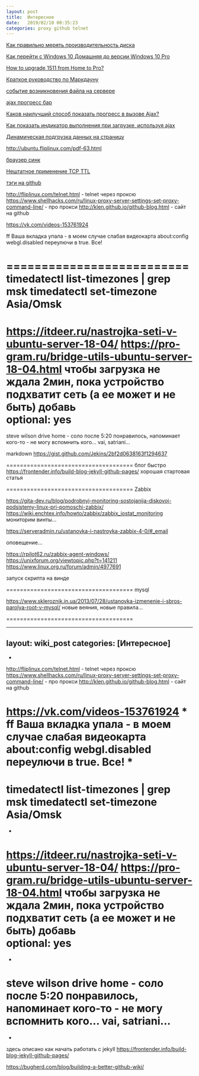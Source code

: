 ```yaml
---
layout: post
title:  Интересное
date:   2019/02/10 00:35:23
categories: proxy github telnet
---
```



[Как правильно мерять производительность диска](https://habr.com/ru/post/154235/)

[Как перейти с Windows 10 Домашняя до версии Windows 10 Pro](https://windows10i.ru/ustanovki-i-zagruzki/windows-10-do-windows-10-pro.html)

[How to upgrade 1511 from Home to Pro?](https://answers.microsoft.com/en-us/windows/forum/windows_10-windows_install/how-to-upgrade-1511-from-home-to-pro/1e552d5c-6657-4da8-91e7-fc352019a50d)

[Краткое руководство по Маркдауну](https://paulradzkov.com/2014/markdown_cheatsheet/)

[событие возникновения файла на сервере](https://books.google.ru/books?id=yCMCJmQi75UC&pg=PA190&lpg=PA190&dq=%D1%81%D0%BE%D0%B1%D1%8B%D1%82%D0%B8%D0%B5+%D0%B2%D0%BE%D0%B7%D0%BD%D0%B8%D0%BA%D0%BD%D0%BE%D0%B2%D0%B5%D0%BD%D0%B8%D1%8F+%D1%84%D0%B0%D0%B9%D0%BB%D0%B0+%D0%BD%D0%B0+%D1%81%D0%B5%D1%80%D0%B2%D0%B5%D1%80%D0%B5&source=bl&ots=RDCoZHUkwT&sig=ACfU3U1KVaq1aHYgqrvXiOKa7lti6fjWog&hl=ru&sa=X&ved=2ahUKEwim3-iz_JrgAhWkwosKHarXC6AQ6AEwA3oECAcQAQ#v=onepage&q=%D1%81%D0%BE%D0%B1%D1%8B%D1%82%D0%B8%D0%B5%20%D0%B2%D0%BE%D0%B7%D0%BD%D0%B8%D0%BA%D0%BD%D0%BE%D0%B2%D0%B5%D0%BD%D0%B8%D1%8F%20%D1%84%D0%B0%D0%B9%D0%BB%D0%B0%20%D0%BD%D0%B0%20%D1%81%D0%B5%D1%80%D0%B2%D0%B5%D1%80%D0%B5&f=false)

[ajax прогресс бар](https://www.google.com/search?client=ubuntu&channel=fs&q=ajax+%D0%BF%D1%80%D0%BE%D0%B3%D1%80%D0%B5%D1%81%D1%81+%D0%B1%D0%B0%D1%80&ie=utf-8&oe=utf-8)

[Каков наилучший способ показать прогресс в вызове Ajax?](http://qaru.site/questions/78166/what-is-the-best-way-of-showing-progress-on-an-ajax-call)

[Как показать индикатор выполнения при загрузке, используя ajax](http://qaru.site/questions/156205/how-to-show-progress-bar-while-loading-using-ajax)

[Динамическая подгрузка данных на страницу](http://ajaxs.ru/lesson/ajax/127-dinamicheskaja_podgruzka_dannyh_na_stranicu.html)





http://ubuntu.fliplinux.com/pdf-63.html

[браузер синк](https://ydmitry.ru/blog/ray-dlya-verstalshchika-sinkhronizatsiya-okon-brauzerov/)


[Нештатное применение TCP TTL](https://www.alexeykopytko.com/2010/iptables-ttl-match/)

[тэги на github](https://www.alexeykopytko.com/2017/jekyll-tags/)



http://fliplinux.com/telnet.html - telnet через проксю
https://www.shellhacks.com/ru/linux-proxy-server-settings-set-proxy-command-line/ - про прокси
http://klen.github.io/github-blog.html - сайт на github

https://vk.com/videos-153761924

ff Ваша вкладка упала - в моем случае слабая видеокарта
about:config
webgl.disabled переулючи в true.
Все! 

==========================
timedatectl list-timezones | grep msk
timedatectl set-timezone  Asia/Omsk
==========================
https://itdeer.ru/nastrojka-seti-v-ubuntu-server-18-04/
https://pro-gram.ru/bridge-utils-ubuntu-server-18-04.html
чтобы загрузка не ждала 2мин, пока устройство подхватит сеть (а ее может и не быть)
добавь  
optional: yes
=====================================
steve wilson drive home - соло после 5:20 понравилось, напоминает кого-то - не могу вспомнить кого...
vai, satriani...

markdown
https://gist.github.com/Jekins/2bf2d0638163f1294637

=====================================
блог быстро
https://frontender.info/build-blog-jekyll-github-pages/
хорошая стартовая статья

=====================================
Zabbix

https://gita-dev.ru/blog/podrobnyj-monitoring-sostojanija-diskovoj-podsistemy-linux-pri-pomoschi-zabbix/
https://wiki.enchtex.info/howto/zabbix/zabbix_iostat_monitoring
мониторим винты...

https://serveradmin.ru/ustanovka-i-nastroyka-zabbix-4-0/#_email

оповещение...

https://rpilot62.ru/zabbix-agent-windows/
https://unixforum.org/viewtopic.php?t=141211
https://www.linux.org.ru/forum/admin/4977691

запуск скрипта на винде

=====================================
mysql

https://www.skleroznik.in.ua/2013/07/28/ustanovka-izmenenie-i-sbros-parolya-root-v-mysql/
новые веяния, новые правила...

=====================================

---
layout: wiki_post
categories: [Интересное]
---
*
http://fliplinux.com/telnet.html - telnet через проксю
https://www.shellhacks.com/ru/linux-proxy-server-settings-set-proxy-command-line/ - про прокси
http://klen.github.io/github-blog.html - сайт на github

https://vk.com/videos-153761924
*
ff Ваша вкладка упала - в моем случае слабая видеокарта
about:config
webgl.disabled переулючи в true.
Все!
*
==========================
timedatectl list-timezones | grep msk
timedatectl set-timezone  Asia/Omsk
==========================
*
https://itdeer.ru/nastrojka-seti-v-ubuntu-server-18-04/
https://pro-gram.ru/bridge-utils-ubuntu-server-18-04.html
чтобы загрузка не ждала 2мин, пока устройство подхватит сеть (а ее может и не быть)
добавь  
optional: yes
=====================================
*
steve wilson drive home - соло после 5:20 понравилось, напоминает кого-то - не могу вспомнить кого...
vai, satriani...
=====================================
*
здесь описано как начать работать с jekyll
https://frontender.info/build-blog-jekyll-github-pages/

https://bugherd.com/blog/building-a-better-github-wiki/
